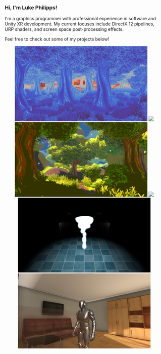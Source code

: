 ### Hi, I'm Luke Philipps!
I'm a graphics programmer with professional experience in software and Unity XR development. My current focuses include DirectX 12 pipelines, URP shaders, and screen space post-processing effects.

Feel free to check out some of my projects below!

<div align="center">
<a href="https://github.com/lukephilipps/GraphicsProjects/tree/be860b6518cdb393aab90162027d3c207714123a/Assets/PaletteSwapping"><img src="PaletteSwap_1.png" width="420"></a>
<a href="https://github.com/lukephilipps/GraphicsProjects/tree/be860b6518cdb393aab90162027d3c207714123a/Assets/BillboardGrass"><img src="Grass.gif" width="420"></a> </br>
<a href="https://github.com/lukephilipps/GraphicsProjects/tree/be860b6518cdb393aab90162027d3c207714123a/Assets/DepthOfField"><img src="DepthOfField_2.png" width="420"></a>
<a href="https://github.com/lukephilipps/DX12Particles.git"><img src="Particles.gif" width="420"></a> </br>
<a href="https://github.com/lukephilipps/FluidSimulation3D"><img src="FluidSim.gif" width="420"></a>
<a href="https://github.com/lukephilipps/GraphicsProjects/tree/be860b6518cdb393aab90162027d3c207714123a/Assets/ObstacleDithering"><img src="ObstacleDithered.png" width="420"></a>
</br>
</div>
